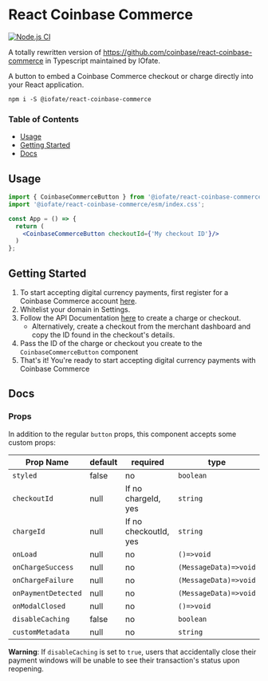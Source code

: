 # React Coinbase Commerce

[![Node.js CI](https://github.com/IOfate/react-coinbase-commerce/actions/workflows/node.js.yml/badge.svg?branch=main)](https://github.com/IOfate/react-coinbase-commerce/actions/workflows/node.js.yml)

A totally rewritten version of https://github.com/coinbase/react-coinbase-commerce in Typescript maintained by IOfate.

A button to embed a Coinbase Commerce checkout or charge directly into your React application.

```
npm i -S @iofate/react-coinbase-commerce
```

### Table of Contents
- [Usage](#usage)
- [Getting Started](#getting-started)
- [Docs](#docs)

## Usage
```jsx
import { CoinbaseCommerceButton } from '@iofate/react-coinbase-commerce';
import '@iofate/react-coinbase-commerce/esm/index.css';

const App = () => {
  return (
    <CoinbaseCommerceButton checkoutId={'My checkout ID'}/>
  )
};
```

## Getting Started
1. To start accepting digital currency payments, first register for a Coinbase Commerce
account [here](https://commerce.coinbase.com).
1. Whitelist your domain in Settings.
1. Follow the API Documentation [here](https://commerce.coinbase.com/docs/api/) to create a charge or checkout.
    - Alternatively, create a checkout from the merchant dashboard and copy the ID found in the checkout's details.
1. Pass the ID of the charge or checkout you create to the `CoinbaseCommerceButton` component
1. That's it! You're ready to start accepting digital currency payments with Coinbase Commerce

## Docs

### Props
In addition to the regular `button` props, this component accepts some custom props:

| Prop Name       | default | required              | type                  |
|-----------------|---------|-----------------------|-----------------------|
| `styled`        | false   | no                    | ``boolean``               |
| `checkoutId`      | null     | If no chargeId, yes   | ``string``                |
| `chargeId`        | null     | If no checkoutId, yes | ``string``                |
| `onLoad`          | null     | no                    | `()=>void`            |
| `onChargeSuccess` | null     | no                    | `(MessageData)=>void` |
| `onChargeFailure` | null     | no                    | `(MessageData)=>void` |
| `onPaymentDetected` | null     | no                    | `(MessageData)=>void` |
| `onModalClosed`   | null     | no                    | `()=>void`            |
| `disableCaching`   | false     | no                    | `boolean`            |
| `customMetadata`   | null     | no                    | `string`              |

**Warning**: If `disableCaching` is set to `true`, users that accidentally close their payment windows will be unable to see their transaction's status upon reopening.
